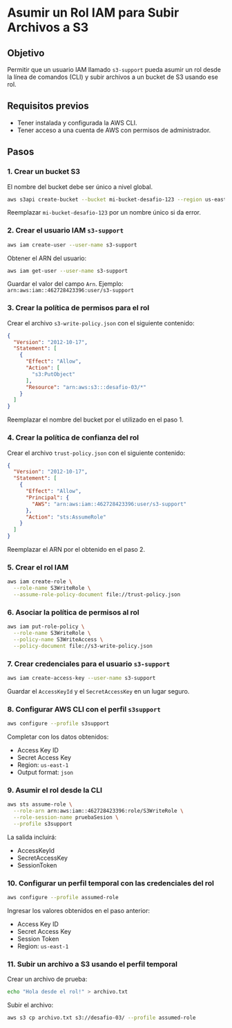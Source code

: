 # Asumir un Rol IAM para Subir Archivos a S3

## Objetivo

Permitir que un usuario IAM llamado `s3-support` pueda asumir un rol desde la línea de comandos (CLI) y subir archivos a un bucket de S3 usando ese rol.

## Requisitos previos

- Tener instalada y configurada la AWS CLI.
- Tener acceso a una cuenta de AWS con permisos de administrador.

## Pasos

### 1. Crear un bucket S3

El nombre del bucket debe ser único a nivel global.

```bash
aws s3api create-bucket --bucket mi-bucket-desafio-123 --region us-east-1
```

Reemplazar `mi-bucket-desafio-123` por un nombre único si da error.

### 2. Crear el usuario IAM `s3-support`

```bash
aws iam create-user --user-name s3-support
```

Obtener el ARN del usuario:

```bash
aws iam get-user --user-name s3-support
```

Guardar el valor del campo `Arn`. Ejemplo:  
`arn:aws:iam::462728423396:user/s3-support`

### 3. Crear la política de permisos para el rol

Crear el archivo `s3-write-policy.json` con el siguiente contenido:

```json
{
  "Version": "2012-10-17",
  "Statement": [
    {
      "Effect": "Allow",
      "Action": [
        "s3:PutObject"
      ],
      "Resource": "arn:aws:s3:::desafio-03/*"
    }
  ]
}
```

Reemplazar el nombre del bucket por el utilizado en el paso 1.

### 4. Crear la política de confianza del rol

Crear el archivo `trust-policy.json` con el siguiente contenido:

```json
{
  "Version": "2012-10-17",
  "Statement": [
    {
      "Effect": "Allow",
      "Principal": {
        "AWS": "arn:aws:iam::462728423396:user/s3-support"
      },
      "Action": "sts:AssumeRole"
    }
  ]
}
```

Reemplazar el ARN por el obtenido en el paso 2.

### 5. Crear el rol IAM

```bash
aws iam create-role \
  --role-name S3WriteRole \
  --assume-role-policy-document file://trust-policy.json
```

### 6. Asociar la política de permisos al rol

```bash
aws iam put-role-policy \
  --role-name S3WriteRole \
  --policy-name S3WriteAccess \
  --policy-document file://s3-write-policy.json
```

### 7. Crear credenciales para el usuario `s3-support`

```bash
aws iam create-access-key --user-name s3-support
```

Guardar el `AccessKeyId` y el `SecretAccessKey` en un lugar seguro.

### 8. Configurar AWS CLI con el perfil `s3support`

```bash
aws configure --profile s3support
```

Completar con los datos obtenidos:

- Access Key ID
- Secret Access Key
- Region: `us-east-1`
- Output format: `json`

### 9. Asumir el rol desde la CLI

```bash
aws sts assume-role \
  --role-arn arn:aws:iam::462728423396:role/S3WriteRole \
  --role-session-name pruebaSesion \
  --profile s3support
```

La salida incluirá:

- AccessKeyId
- SecretAccessKey
- SessionToken

### 10. Configurar un perfil temporal con las credenciales del rol

```bash
aws configure --profile assumed-role
```

Ingresar los valores obtenidos en el paso anterior:

- Access Key ID
- Secret Access Key
- Session Token
- Region: `us-east-1`

### 11. Subir un archivo a S3 usando el perfil temporal

Crear un archivo de prueba:

```bash
echo "Hola desde el rol!" > archivo.txt
```

Subir el archivo:

```bash
aws s3 cp archivo.txt s3://desafio-03/ --profile assumed-role
```
